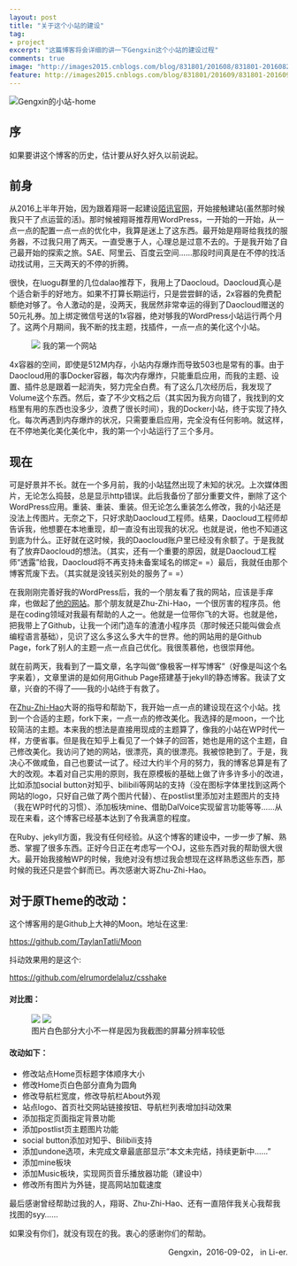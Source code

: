 ```yaml
---
layout: post
title: "关于这个小站的建设"
tag:
- project
excerpt: "这篇博客将会详细的讲一下Gengxin这个小站的建设过程"
comments: true
image: "http://images2015.cnblogs.com/blog/831801/201608/831801-20160825080336089-1712076279.png"
feature: http://images2015.cnblogs.com/blog/831801/201609/831801-20160902102658949-1383305150.jpg
---
```

![Gengxin的小站-home](http://images2015.cnblogs.com/blog/831801/201608/831801-20160825080336089-1712076279.png)

## 序
如果要讲这个博客的历史，估计要从好久好久以前说起。

## 前身
从2016上半年开始，因为跟着翔哥一起建设<a href="http://mosisson.cn/">陌讯官网</a>，开始接触建站(虽然那时候我只干了点运营的活)。那时候被翔哥推荐用WordPress，一开始的一开始，从一点一点的配置一点一点的优化中，我算是迷上了这东西。最开始是翔哥给我找的服务器，不过我只用了两天。一直受惠于人，心理总是过意不去的。于是我开始了自己最开始的探索之旅。SAE、阿里云、百度云空间……那段时间真是在不停的找活动找试用，三天两天的不停的折腾。

很快，在luogu群里的几位dalao推荐下，我用上了Daocloud。Daocloud真心是个适合新手的好地方。如果不打算长期运行，只是尝尝鲜的话，2x容器的免费配额绝对够了。令人激动的是，没两天，我居然非常幸运的得到了Daocloud赠送的50元礼券。加上绑定微信号送的1x容器，绝对够我的WordPress小站运行两个月了。这两个月期间，我不断的找主题，找插件，一点一点的美化这个小站。

<figure>
	<a href="http://images2015.cnblogs.com/blog/831801/201609/831801-20160902103446074-703359108.png"><img src="http://images2015.cnblogs.com/blog/831801/201609/831801-20160902103446074-703359108.png"></a>
  我的第一个网站
</figure>

4x容器的空间，即使是512M内存，小站内存爆炸而导致503也是常有的事。由于Daocloud用的事Docker容器，每次内存爆炸，只能重启应用，而我的主题、设置、插件总是跟着一起消失，努力完全白费。有了这么几次经历后，我发现了Volume这个东西。然后，查了不少文档之后（其实因为我方向错了，我找到的文档里有用的东西也没多少，浪费了很长时间），我的Docker小站，终于实现了持久化。每次再遇到内存爆炸的状况，只需要重启应用，完全没有任何影响。就这样，在不停地美化美化美化中，我的第一个小站运行了三个多月。

## 现在
可是好景并不长。就在一个多月前，我的小站猛然出现了未知的状况。上次媒体图片，无论怎么捣鼓，总是显示http错误。此后我备份了部分重要文件，删除了这个WordPress应用。重装、重装、重装。但无论怎么重装怎么修改，我的小站还是没法上传图片。无奈之下，只好求助Daocloud工程师。结果，Daocloud工程师却告诉我，他想要在本地重现，却一直没有出现我的状况。也就是说，他也不知道这到底为什么。正好就在这时候，我的Daocloud账户里已经没有余额了。于是我就有了放弃Daocloud的想法。（其实，还有一个重要的原因，就是Daocloud工程师“透露”给我，Daocloud将不再支持未备案域名的绑定= =）最后，我就任由那个博客荒废下去。（其实就是没钱买别处的服务了= =）

在我刚刚完善好我的WordPress后，我的一个朋友看了我的网站，应该是手痒痒，也做起了<a href="https://zhu-zhi-hao.github.io/">他的网站</a>。那个朋友就是Zhu-Zhi-Hao，一个很厉害的程序员。他是在coding领域对我最有帮助的人之一。他就是一位带你飞的大哥。也就是他，把我带上了Github，让我一个闭门造车的渣渣小程序员（那时候还只能叫做会点编程语言基础），见识了这么多这么多大牛的世界。他的网站用的是Github Page，fork了别人的主题一点一点自己优化。我很羡慕他，也很崇拜他。

就在前两天，我看到了一篇文章，名字叫做“像极客一样写博客”（好像是叫这个名字来着），文章里讲的是如何用Github Page搭建基于jekyll的静态博客。我读了文章，兴奋的不得了——我的小站终于有救了。

在<a href="https://github.com/Zhu-Zhi-Hao">Zhu-Zhi-Hao</a>大哥的指导和帮助下，我开始一点一点的建设现在这个小站。找到一个合适的主题，fork下来，一点一点的修改美化。我选择的是moon，一个比较简洁的主题。本来我的想法是直接用现成的主题算了，像我的小站在WP时代一样，方便省事。但是我在知乎上看见了一个妹子的回答，她也是用的这个主题，自己修改美化。我访问了她的网站，很漂亮，真的很漂亮。我被惊艳到了。于是，我决心不做咸鱼，自己也要试一试了。经过大约半个月的努力，我的博客总算是有了大的改观。本着对自己实用的原则，我在原模板的基础上做了许多许多小的改进，比如添加social button对知乎、bilibili等网站的支持（没在图标字体里找到这两个网站的logo，只好自己做了两个图片代替）、在postlist里添加对主题图片的支持（我在WP时代的习惯）、添加板块mine、借助DalVoice实现留言功能等等……从现在来看，这个博客已经基本达到了令我满意的程度。

在Ruby、jekyll方面，我没有任何经验。从这个博客的建设中，一步一步了解、熟悉、掌握了很多东西。正好今日正在考虑写一个OJ，这些东西对我的帮助很大很大。最开始我接触WP的时候，我绝对没有想过我会想现在这样熟悉这些东西，那时候的我还只是尝个鲜而已。再次感谢大哥Zhu-Zhi-Hao。

## 对于原Theme的改动：

这个博客用的是Github上大神的Moon。地址在这里:

<a href="https://github.com/TaylanTatli/Moon">https://github.com/TaylanTatli/Moon</a>

抖动效果用的是这个:

<a href="https://github.com/elrumordelaluz/csshake">https://github.com/elrumordelaluz/csshake</a>

#### 对比图：

<figure class="half">
	<a href="http://images2015.cnblogs.com/blog/831801/201609/831801-20160902105730949-445474566.png"><img src="http://images2015.cnblogs.com/blog/831801/201609/831801-20160902105730949-445474566.png"></a>
	<a href="http://images2015.cnblogs.com/blog/831801/201609/831801-20160902105956574-1306916917.png"><img src="http://images2015.cnblogs.com/blog/831801/201609/831801-20160902105956574-1306916917.png"></a>
	<figcaption>图片白色部分大小不一样是因为我截图的屏幕分辨率较低</figcaption>
</figure>

#### 改动如下：

  * 修改站点Home页标题字体顺序大小
  * 修改Home页白色部分直角为圆角
  * 修改导航栏宽度，修改导航栏About外观
  * 站点logo、首页社交网站链接按钮、导航栏列表增加抖动效果
  * 添加指定页面指定背景功能
  * 添加postlist页主题图片功能
  * social button添加对知乎、Bilibili支持
  * 添加undone选项，未完成文章最底部显示“本文未完结，持续更新中……”
  * 添加mine板块
  * 添加Music板块，实现网页音乐播放器功能（建设中）
  * 修改所有图片为外链，提高网站加载速度

最后感谢曾经帮助过我的人，翔哥、Zhu-Zhi-Hao、还有一直陪伴我关心我帮我找图的syy……

如果没有你们，就没有现在的我。衷心的感谢你们的帮助。

<p align="right">Gengxin，2016-09-02， in Li-er.</p>
